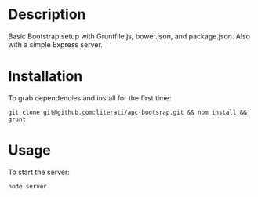 # Description

Basic Bootstrap setup with Gruntfile.js, bower.json, and package.json. Also with a simple Express server.

# Installation

To grab dependencies and install for the first time:

	git clone git@github.com:literati/apc-bootsrap.git && npm install && grunt

# Usage

To start the server:
	
	node server

